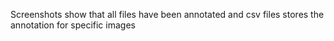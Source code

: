 
Screenshots show that all files have been annotated and csv files stores the annotation for specific images 
